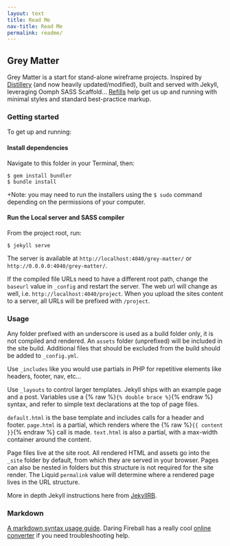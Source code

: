 ```yaml
---
layout: text
title: Read Me
nav-title: Read Me
permalink: readme/
---
```


## Grey Matter

Grey Matter is a start for stand-alone wireframe projects. Inspired by [Distillery](https://github.com/thinkshout/distillery/tree/master/) (and now heavily updated/modified), built and served with Jekyll, leveraging Oomph SASS Scaffold&hellip; [Refills](http://refills.bourbon.io/) help get us up and running with minimal styles and standard best-practice markup.


### Getting started
To get up and running:


#### Install dependencies
Navigate to this folder in your Terminal, then:

```
$ gem install bundler
$ bundle install
```

+Note: you may need to run the installers using the `$ sudo` command depending on the permissions of your computer.


#### Run the Local server and SASS compiler
From the project root, run: 

`$ jekyll serve`

The server is available at `http://localhost:4040/grey-matter/` or  `http://0.0.0.0:4040/grey-matter/`. 

If the compiled file URLs need to have a different root path, change the `baseurl` value in  `_config` and restart the server. The web url will change as well, i.e. `http://localhost:4040/project`. When you upload the sites content to a server, all URLs will be prefixed with `/project`.


### Usage
Any folder prefixed with an underscore is used as a build folder only, it is not compiled and rendered. An `assets` folder (unprefixed) will be included in the site build. Additional files that should be excluded from the build should be added to `_config.yml`.

Use `_includes` like you would use partials in PHP for repetitive elements like headers, footer, nav, etc…

Use `_layouts` to control larger templates. Jekyll ships with an example page and a post. Variables use a {% raw %}`{% double brace %}`{% endraw %} syntax, and refer to simple text declarations at the top of page files. 

`default.html` is the base template and includes calls for a header and footer. `page.html` is a partial, which renders where the {% raw %}`{{ content }}`{% endraw %} call is made. `text.html` is also a partial, with a max-width container around the content. 

Page files live at the site root. All rendered HTML and assets go into the `_site` folder by default, from which they are served in your browser. Pages can also be nested in folders but this structure is not required for the site render. The Liquid `permalink` value will determine where a rendered page lives in the URL structure.

More in depth Jekyll instructions here from [JekyllRB](https://jekyllrb.com/).


### Markdown
[A markdown syntax usage guide](https://github.com/fletcher/MultiMarkdown/blob/master/Documentation/Markdown%20Syntax.md). Daring Fireball has a really cool [online converter](http://daringfireball.net/projects/markdown/dingus) if you need troubleshooting help.

